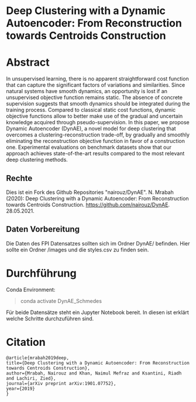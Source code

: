 # Deep Clustering with a Dynamic Autoencoder:  From Reconstruction towards Centroids Construction


# Abstract

In unsupervised learning, there is no apparent straightforward cost function that can capture the significant factors of variations and similarities. Since natural systems have smooth dynamics, an opportunity is lost if an unsupervised objective function remains static. The absence of concrete supervision suggests that smooth dynamics should be integrated during the training process. Compared to classical static cost functions, dynamic objective functions allow to better make use of the gradual and uncertain knowledge acquired through pseudo-supervision. In this paper, we propose Dynamic Autoencoder (DynAE), a novel model for deep clustering that overcomes a clustering-reconstruction trade-off, by gradually and smoothly eliminating the reconstruction objective function in favor of a construction one. Experimental evaluations on benchmark datasets show that our approach achieves state-of-the-art results compared to the most relevant deep clustering methods. 

## Rechte
Dies ist ein Fork des Github Repositories "nairouz/DynAE". N. Mrabah (2020): Deep Clustering with a Dynamic Autoencoder: From Reconstruction towards Centroids Construction. https://github.com/nairouz/DynAE. 28.05.2021.

## Daten Vorbereitung

Die Daten des FPI Datensatzes sollten sich im Ordner DynAE/ befinden. Hier sollte ein Ordner /images und die styles.csv zu finden sein.

# Durchführung

Conda Environment: 
> conda activate DynAE_Schmedes

Für beide Datensätze steht ein Jupyter Notebook bereit. In diesen ist erklärt welche Schritte durchzuführen sind.

# Citation
  
  ```
  @article{mrabah2019deep,
  title={Deep Clustering with a Dynamic Autoencoder: From Reconstruction towards Centroids Construction},
  author={Mrabah, Nairouz and Khan, Naimul Mefraz and Ksantini, Riadh and Lachiri, Zied},
  journal={arXiv preprint arXiv:1901.07752},
  year={2019}
  }
  
  ```
  
